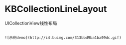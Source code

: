 # KBCollectionLineLayout
UICollectionView线性布局


~~~UICollectionView线性布局, 滚动到正中央图片按比例放大, 调整参数可自定义放大缩小比例.

![示例demo](http://i4.buimg.com/313bbd9ba1ba09dc.gif)